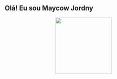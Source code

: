 ## Olá! Eu sou Maycow Jordny 

<div align="center">
  <a href="https://github.com/maycowjordny">
  <img height="180em" src="https://github-readme-stats.vercel.app/api?username=rafaballerini&show_icons=true&theme=dracula&include_all_commits=true&count_private=true"/>
</div>
